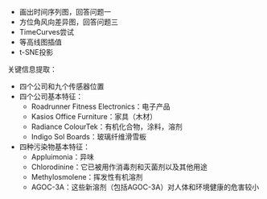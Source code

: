 - 画出时间序列图，回答问题一
- 方位角风向差异图，回答问题三
- TimeCurves尝试
- 等高线图插值
- t-SNE投影

关键信息提取：
- 四个公司和九个传感器位置
- 四个公司基本特征：
    - Roadrunner Fitness Electronics：电子产品
    - Kasios Office Furniture：家具（木材）
    - Radiance ColourTek：有机化合物，涂料，溶剂
    - Indigo Sol Boards：玻璃纤维滑雪板
- 四种污染物基本特征：
    - Appluimonia：异味
    - Chlorodinine：它已被用作消毒剂和灭菌剂以及其他用途
    - Methylosmolene：挥发性有机溶剂
    - AGOC-3A：这些新溶剂（包括AGOC-3A）对人体和环境健康的危害较小